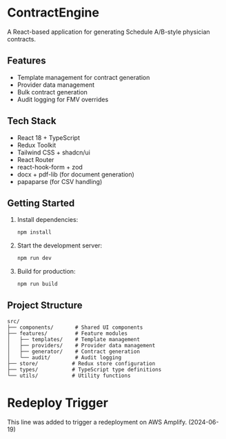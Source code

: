 # ContractEngine

A React-based application for generating Schedule A/B-style physician contracts.

## Features

- Template management for contract generation
- Provider data management
- Bulk contract generation
- Audit logging for FMV overrides

## Tech Stack

- React 18 + TypeScript
- Redux Toolkit
- Tailwind CSS + shadcn/ui
- React Router
- react-hook-form + zod
- docx + pdf-lib (for document generation)
- papaparse (for CSV handling)

## Getting Started

1. Install dependencies:
   ```bash
   npm install
   ```

2. Start the development server:
   ```bash
   npm run dev
   ```

3. Build for production:
   ```bash
   npm run build
   ```

## Project Structure

```
src/
├── components/       # Shared UI components
├── features/         # Feature modules
│   ├── templates/    # Template management
│   ├── providers/    # Provider data management
│   ├── generator/    # Contract generation
│   └── audit/        # Audit logging
├── store/           # Redux store configuration
├── types/           # TypeScript type definitions
└── utils/           # Utility functions
```

# Redeploy Trigger

This line was added to trigger a redeployment on AWS Amplify. (2024-06-19) 